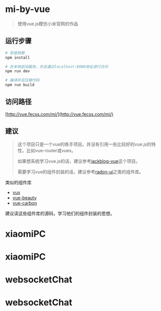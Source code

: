 # mi-by-vue

> 使用vue.js模仿小米官网的作品

## 运行步骤

``` bash
# 安装依赖
npm install

# 在本地启动服务，并且通过localhost:8080地址进行访问
npm run dev

# 编译并且压缩代码
npm run build

```

## 访问路径

[http://vue.fecss.com/mi/](http://vue.fecss.com/mi/)

## 建议
> 这个项目只是一个vue的练手项目。并没有引用一些比较好的vue.js的特性，比如vue-router或vuex。
>
> 如果想系统学习vue.js的话，建议参考[jackblog-vue](https://github.com/jackhutu/jackblog-vue)这个项目。
>
> 需要学习vue的组件封装的话，建议参考[radon-ui](https://github.com/wendaosanshou/radon-ui)之类的组件库。

类似的组件库
- [vux](https://github.com/airyland/vux)
- [vue-beauty](https://github.com/FE-Driver/vue-beauty)
- [vue-carbon](https://github.com/myronliu347/vue-carbon)

建议读这些组件库的源码，学习他们的组件封装的思想。
# xiaomiPC
# xiaomiPC
# websocketChat
# websocketChat
